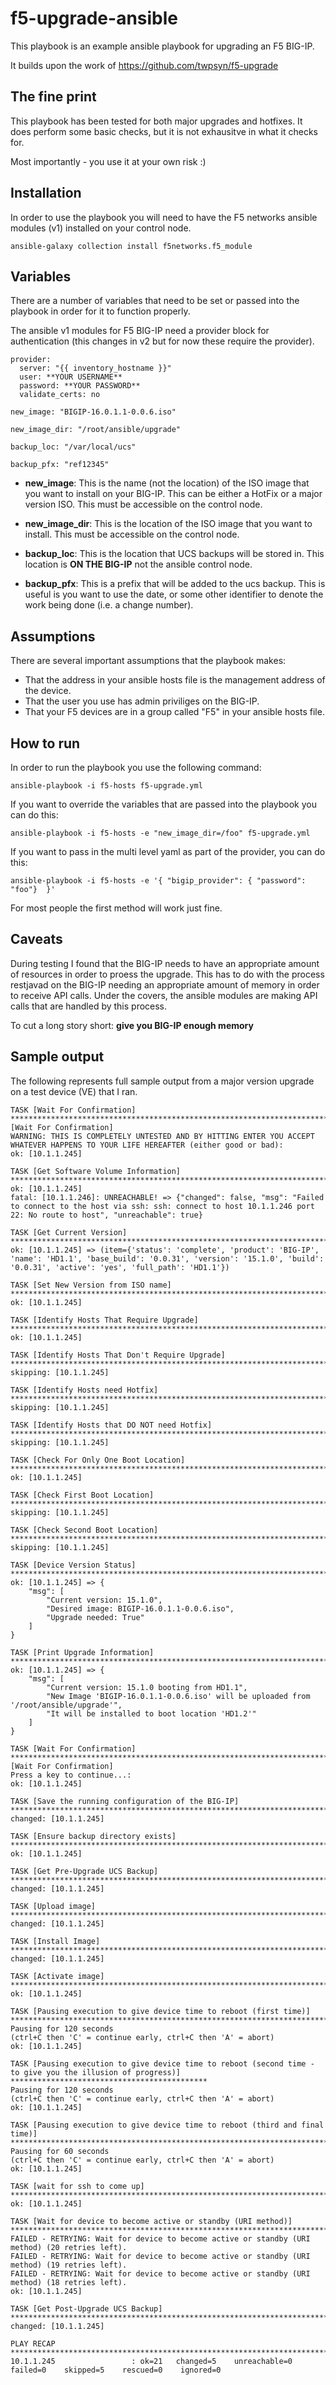 # f5-upgrade-ansible

This playbook is an example ansible playbook for upgrading an F5 BIG-IP.

It builds upon the work of https://github.com/twpsyn/f5-upgrade

## The fine print
This playbook has been tested for both major upgrades and hotfixes.
It does perform some basic checks, but it is not exhausitve in what it checks for.

Most importantly - you use it at your own risk :)

## Installation
In order to use the playbook you will need to have the F5 networks ansible modules (v1) installed on your control node.
```
ansible-galaxy collection install f5networks.f5_module
```

## Variables
There are a number of variables that need to be set or passed into the playbook in order for it to function properly.

The ansible v1 modules for F5 BIG-IP need a provider block for authentication (this changes in v2 but for now these require the provider).

```
provider:
  server: "{{ inventory_hostname }}"
  user: **YOUR USERNAME**
  password: **YOUR PASSWORD**
  validate_certs: no

new_image: "BIGIP-16.0.1.1-0.0.6.iso"

new_image_dir: "/root/ansible/upgrade"

backup_loc: "/var/local/ucs"

backup_pfx: "ref12345"
```

- **new_image**: This is the name (not the location) of the ISO image that you want to install on your BIG-IP. This can be either a HotFix or a major version ISO. This must be accessible on the control node.

- **new_image_dir**: This is the location of the ISO image that you want to install. This must be accessible on the control node.

- **backup_loc**: This is the location that UCS backups will be stored in. This location is **ON THE BIG-IP** not the ansible control node.

- **backup_pfx**: This is a prefix that will be added to the ucs backup. This is useful is you want to use the date, or some other identifier to denote the work being done (i.e. a change number).

## Assumptions
There are several important assumptions that the playbook makes:

- That the address in your ansible hosts file is the management address of the device.
- That the user you use has admin priviliges on the BIG-IP.
- That your F5 devices are in a group called "F5" in your ansible hosts file.

## How to run
In order to run the playbook you use the following command:
```
ansible-playbook -i f5-hosts f5-upgrade.yml
```

If you want to override the variables that are passed into the playbook you can do this:
```
ansible-playbook -i f5-hosts -e "new_image_dir=/foo" f5-upgrade.yml
```

If you want to pass in the multi level yaml as part of the provider, you can do this:
```
ansible-playbook -i f5-hosts -e '{ "bigip_provider": { "password": "foo"}  }'
```

For most people the first method will work just fine.

## Caveats
During testing I found that the BIG-IP needs to have an appropriate amount of resources in order to proess the upgrade. This has to do with the process restjavad on the BIG-IP needing an appropriate amount of memory in order to receive API calls. Under the covers, the ansible modules are making API calls that are handled by this process.

To cut a long story short: **give you BIG-IP enough memory**


## Sample output
The following represents full sample output from a major version upgrade on a test device (VE) that I ran.

```
TASK [Wait For Confirmation] ***************************************************************************************************************************
[Wait For Confirmation]
WARNING: THIS IS COMPLETELY UNTESTED AND BY HITTING ENTER YOU ACCEPT WHATEVER HAPPENS TO YOUR LIFE HEREAFTER (either good or bad):
ok: [10.1.1.245]

TASK [Get Software Volume Information] *****************************************************************************************************************
ok: [10.1.1.245]
fatal: [10.1.1.246]: UNREACHABLE! => {"changed": false, "msg": "Failed to connect to the host via ssh: ssh: connect to host 10.1.1.246 port 22: No route to host", "unreachable": true}

TASK [Get Current Version] *****************************************************************************************************************************
ok: [10.1.1.245] => (item={'status': 'complete', 'product': 'BIG-IP', 'name': 'HD1.1', 'base_build': '0.0.31', 'version': '15.1.0', 'build': '0.0.31', 'active': 'yes', 'full_path': 'HD1.1'})

TASK [Set New Version from ISO name] *******************************************************************************************************************
ok: [10.1.1.245]

TASK [Identify Hosts That Require Upgrade] *************************************************************************************************************
ok: [10.1.1.245]

TASK [Identify Hosts That Don't Require Upgrade] *******************************************************************************************************
skipping: [10.1.1.245]

TASK [Identify Hosts need Hotfix] **********************************************************************************************************************
skipping: [10.1.1.245]

TASK [Identify Hosts that DO NOT need Hotfix] **********************************************************************************************************
skipping: [10.1.1.245]

TASK [Check For Only One Boot Location] ****************************************************************************************************************
ok: [10.1.1.245]

TASK [Check First Boot Location] ***********************************************************************************************************************
skipping: [10.1.1.245]

TASK [Check Second Boot Location] **********************************************************************************************************************
skipping: [10.1.1.245]

TASK [Device Version Status] ***************************************************************************************************************************
ok: [10.1.1.245] => {
    "msg": [
        "Current version: 15.1.0",
        "Desired image: BIGIP-16.0.1.1-0.0.6.iso",
        "Upgrade needed: True"
    ]
}

TASK [Print Upgrade Information] ***********************************************************************************************************************
ok: [10.1.1.245] => {
    "msg": [
        "Current version: 15.1.0 booting from HD1.1",
        "New Image 'BIGIP-16.0.1.1-0.0.6.iso' will be uploaded from '/root/ansible/upgrade'",
        "It will be installed to boot location 'HD1.2'"
    ]
}

TASK [Wait For Confirmation] ***************************************************************************************************************************
[Wait For Confirmation]
Press a key to continue...:
ok: [10.1.1.245]

TASK [Save the running configuration of the BIG-IP] ****************************************************************************************************
changed: [10.1.1.245]

TASK [Ensure backup directory exists] ******************************************************************************************************************
ok: [10.1.1.245]

TASK [Get Pre-Upgrade UCS Backup] **********************************************************************************************************************
changed: [10.1.1.245]

TASK [Upload image] ************************************************************************************************************************************
changed: [10.1.1.245]

TASK [Install Image] ***********************************************************************************************************************************
changed: [10.1.1.245]

TASK [Activate image] **********************************************************************************************************************************
ok: [10.1.1.245]

TASK [Pausing execution to give device time to reboot (first time)] ************************************************************************************
Pausing for 120 seconds
(ctrl+C then 'C' = continue early, ctrl+C then 'A' = abort)
ok: [10.1.1.245]

TASK [Pausing execution to give device time to reboot (second time - to give you the illusion of progress)] ********************************************
Pausing for 120 seconds
(ctrl+C then 'C' = continue early, ctrl+C then 'A' = abort)
ok: [10.1.1.245]

TASK [Pausing execution to give device time to reboot (third and final time)] **************************************************************************
Pausing for 60 seconds
(ctrl+C then 'C' = continue early, ctrl+C then 'A' = abort)
ok: [10.1.1.245]

TASK [wait for ssh to come up] *************************************************************************************************************************
ok: [10.1.1.245]

TASK [Wait for device to become active or standby (URI method)] ****************************************************************************************
FAILED - RETRYING: Wait for device to become active or standby (URI method) (20 retries left).
FAILED - RETRYING: Wait for device to become active or standby (URI method) (19 retries left).
FAILED - RETRYING: Wait for device to become active or standby (URI method) (18 retries left).
ok: [10.1.1.245]

TASK [Get Post-Upgrade UCS Backup] *********************************************************************************************************************
changed: [10.1.1.245]

PLAY RECAP *********************************************************************************************************************************************
10.1.1.245                 : ok=21   changed=5    unreachable=0    failed=0    skipped=5    rescued=0    ignored=0
```
